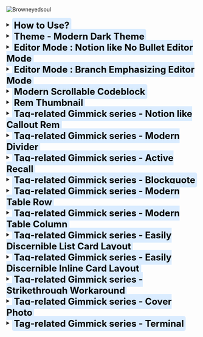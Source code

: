 ![Browneyedsoul](https://user-images.githubusercontent.com/56161102/134761779-cd39ce14-3ea5-433f-9a14-d642f52c7e5e.png)





<details> 
    <summary>
		<span style="font-size: 24px; padding: 5px; margin: 20px 0 20px 0; position: relative; top: 5px; color: black; background-color: #DAECFF; font-weight: 700; border-radius: 5px;">
			How to Use?
		</span>
	</summary>
	<br>
	<h3>Please check the <a href="https://forum.remnote.io/t/what-is-custom-css-and-how-do-i-use-it/1231">Custom CSS Tutorial</a> first</h3>
    <div markdown="1"></div> 
</details>

<details> 
    <summary>
		<span style="font-size: 24px; padding: 5px; margin: 20px 0 20px 0; position: relative; top: 5px; color: black; background-color: #DAECFF; font-weight: 700; border-radius: 5px;">
			Theme - Modern Dark Theme
		</span>
	</summary>
	<br>
    <h2>Use case</h2>
	<div>
		<img src="https://user-images.githubusercontent.com/56161102/137571467-62a071e9-43b6-42c7-8f75-7046d541ccb1.png">
	</div>
</details>

<details> 
    <summary>
		<span style="font-size: 24px; padding: 5px; margin: 20px 0 20px 0; position: relative; top: 5px; color: black; background-color: #DAECFF; font-weight: 700; border-radius: 5px;">
			Editor Mode : Notion like No Bullet Editor Mode
		</span>
	</summary> 
	<br>
	<h2>What is the purpose of this Snippet?</h2> 
		<ul>
            <li>For thoese who is thinking of Bullet based Outliner Editor is way too cluttered with crowded bullets.</li>
            <li>Combined UX : Block based Notion Editor + Outliner</li>
		</ul>
	<h2>Use case</h2>
		<img src="https://user-images.githubusercontent.com/56161102/144811607-55235118-c43c-47f2-8eae-7b2424d4f0db.png"><br>
		<img src="https://user-images.githubusercontent.com/56161102/144810507-83ed2e6a-cb6e-452a-9e26-2eb794e8442e.png">
</details>

<details> 
    <summary>
		<span style="font-size: 24px; padding: 5px; margin: 20px 0 20px 0; position: relative; top: 5px; color: black; background-color: #DAECFF; font-weight: 700; border-radius: 5px;">
			Editor Mode : Branch Emphasizing Editor Mode
		</span>
	</summary>
	<br>
	<h2>What is the purpose of this Snippet?</h2>
    <h2>Use case</h2>
		<img src="https://user-images.githubusercontent.com/56161102/135745657-5daffdc3-6e95-4bc8-9bd3-14619397be0f.png">
</details>

<details> 
    <summary>
		<span style="font-size: 24px; padding: 5px; margin: 20px 0 20px 0; position: relative; top: 5px; color: black; background-color: #DAECFF; font-weight: 700; border-radius: 5px;">
			Modern Scrollable Codeblock
		</span>
	</summary>
	<br>
	<h2>What is the purpose of this Snippet?</h2>
    <h2>Use case</h2>
	<img src ="https://user-images.githubusercontent.com/56161102/138455986-b8fd0d40-7dea-4d25-b14b-d394dd5744cc.png">
</details>

<details> 
    <summary>
		<span style="font-size: 24px; padding: 5px; margin: 20px 0 20px 0; position: relative; top: 5px; color: black; background-color: #DAECFF; font-weight: 700; border-radius: 5px;">
			Rem Thumbnail
		</span>
	</summary>
	<br>
	<h2>What is the purpose of this Snippet?</h2>
    <h2>Use case</h2>
</details>

<details> 
    <summary>
		<span style="font-size: 24px; padding: 5px; margin: 20px 0 20px 0; position: relative; top: 5px; color: black; background-color: #DAECFF; font-weight: 700; border-radius: 5px;">
			Tag-related Gimmick series - Notion like Callout Rem
		</span>
	</summary>
	<br>
	<h2>What is the purpose of this Snippet?</h2>
    <h2>Use case</h2>
	<img src="https://user-images.githubusercontent.com/56161102/133299689-ec0a686b-7377-4871-bf7a-2c49e7e3a62e.gif">
	<br>
	<img src="https://user-images.githubusercontent.com/56161102/129578910-f5bdf063-dc52-400d-97ff-5a327fa00819.png">
</details>

<details> 
    <summary>
		<span style="font-size: 24px; padding: 5px; margin: 20px 0 20px 0; position: relative; top: 5px; color: black; background-color: #DAECFF; font-weight: 700; border-radius: 5px;">
			Tag-related Gimmick series - Modern Divider
		</span>
	</summary>
	<br>
	<h2>What is the purpose of this Snippet?</h2>
    <h2>Use case</h2>
	<img src="https://user-images.githubusercontent.com/56161102/129580147-c0507bcc-a4d1-4522-b48d-d7efdf831e0f.gif">
</details>

<details> 
    <summary>
		<span style="font-size: 24px; padding: 5px; margin: 20px 0 20px 0; position: relative; top: 5px; color: black; background-color: #DAECFF; font-weight: 700; border-radius: 5px;">
			Tag-related Gimmick series - Active Recall
		</span>
	</summary>
	<br>
	<h2>What is the purpose of this Snippet?</h2>
    <h2>Use case</h2>
</details>

<details> 
    <summary>
		<span style="font-size: 24px; padding: 5px; margin: 20px 0 20px 0; position: relative; top: 5px; color: black; background-color: #DAECFF; font-weight: 700; border-radius: 5px;">
			Tag-related Gimmick series - Blockquote
		</span>
	</summary>
	<br>
	<h2>What is the purpose of this Snippet?</h2>
    <h2>Use case</h2>
</details>

<details> 
    <summary>
		<span style="font-size: 24px; padding: 5px; margin: 20px 0 20px 0; position: relative; top: 5px; color: black; background-color: #DAECFF; font-weight: 700; border-radius: 5px;">
			Tag-related Gimmick series - Modern Table Row
		</span>
	</summary>
	<br>
	<h2>What is the purpose of this Snippet?</h2>
    <h2>Use case</h2>
	<img src="https://forum.remnote.io/uploads/default/original/2X/7/7ad718829a7738ca1ad75e0ee35c36494d37c0f9.gif">
	<br>
	<h3>Feature</h3>
	<ul>
		<li>Column Width Adjustment by Tagging to the Title bar</li>
			<img src="https://forum.remnote.io/uploads/default/original/2X/8/8ae892cd66862b9115bbbe74a0a3f1246b8a79e3.gif">
		<li>Hacky Method to Changing Row table to Use Column Table</li>
	</ul>
</details>

<details> 
    <summary>
		<span style="font-size: 24px; padding: 5px; margin: 20px 0 20px 0; position: relative; top: 5px; color: black; background-color: #DAECFF; font-weight: 700; border-radius: 5px;">
			Tag-related Gimmick series - Modern Table Column
		</span>
	</summary>
	<h2>What is the purpose of this Snippet?</h2>
    <h2>Use case</h2>
</details>

<details> 
    <summary>
		<span style="font-size: 24px; padding: 5px; margin: 20px 0 20px 0; position: relative; top: 5px; color: black; background-color: #DAECFF; font-weight: 700; border-radius: 5px;">
			Tag-related Gimmick series - Easily Discernible List Card Layout
		</span>
	</summary>
	<br>
	<h2>What is the purpose of this Snippet?</h2>
    <h2>Use case</h2>
	<img src="https://user-images.githubusercontent.com/56161102/139407710-45d2ba43-d5c0-4314-9719-4676d4b41575.gif">
	<br>
	<div>
		<ul>
			<h2>Before</h2>
			<br><img src="https://user-images.githubusercontent.com/56161102/139383660-5224879e-7245-4e0b-b7b6-c6e1da9156ce.png">
			<h2>After</h2>
			<br><img src="https://user-images.githubusercontent.com/56161102/139383178-ba6c3cef-d5d6-4980-9397-345048a0bc87.png">
			All you need to do is just guess how long the front-side width size is, and then tag to each Answer Part of the Card (each rem Individually)
			<ul>
				<li><span style="font-family: Courier; color: yellow;">w120</span> → Front width 120px</li>
				<li><span style="font-family: Courier; color: yellow;">w150</span> → Front width 150px</li>
				<li><span style="font-family: Courier; color: yellow;">w180</span> → Front width 180px</li>
				<li><span style="font-family: Courier; color: yellow;">w210</span> → Front width 210px</li>
				<li><span style="font-family: Courier; color: yellow;">w240</span> → Front width 240px</li>
				<li><span style="font-family: Courier; color: yellow;">w270</span> → Front width 270px</li>
				<li><span style="font-family: Courier; color: yellow;">w300</span> → Front width 300px</li>
				<li><span style="font-family: Courier; color: yellow;">w330</span> → Front width 330px</li>
				<li><span style="font-family: Courier; color: yellow;">w360</span> → Front width 360px</li>
				<li><span style="font-family: Courier; color: yellow;">w390</span> → Front width 390px</li>
				<li><span style="font-family: Courier; color: yellow;">w420</span> → Front width 420px</li>
				<li><span style="font-family: Courier; color: yellow;">w450</span> → Front width 450px</li>
				<li><span style="font-family: Courier; color: yellow;">w480</span> → Front width 480px</li>
			</ul>
		</ul>
	</div>
</details>

<details> 
    <summary>
		<span style="font-size: 24px; padding: 5px; margin: 20px 0 20px 0; position: relative; top: 5px; color: black; background-color: #DAECFF; font-weight: 700; border-radius: 5px;">
			Tag-related Gimmick series - Easily Discernible Inline Card Layout
		</span>
	</summary>
	<br>
	<h2>What is the purpose of this Snippet?</h2>
    <h2>Use case</h2>
	<div>
		<ul>
			<h2>Before</h2>
			<br><img src="https://user-images.githubusercontent.com/56161102/138023258-357e00c1-8806-4302-8e1f-4bc4d6499b3f.png">
			<h2>After</h2>
			<br><img src="https://user-images.githubusercontent.com/56161102/138023272-01494a0c-9e53-4768-a531-65f62bfcf49e.png">
			<br><img src="https://user-images.githubusercontent.com/56161102/138453737-cc4e4dac-5aff-4ce4-a320-622d4697e7cd.png">
		</ul>
	</div>
</details>

<details> 
    <summary>
		<span style="font-size: 24px; padding: 5px; margin: 20px 0 20px 0; position: relative; top: 5px; color: black; background-color: #DAECFF; font-weight: 700; border-radius: 5px;">
			Tag-related Gimmick series - Strikethrough Workaround
		</span>
	</summary>
	<br>
	<h2>What is the purpose of this Snippet?</h2>
    <h2>Use case</h2>
	<img src="https://user-images.githubusercontent.com/56161102/133104105-d94817c9-0ff9-4fdb-b221-da2d8a5c7d50.png">
</details>

<details> 
    <summary>
		<span style="font-size: 24px; padding: 5px; margin: 20px 0 20px 0; position: relative; top: 5px; color: black; background-color: #DAECFF; font-weight: 700; border-radius: 5px;">
			Tag-related Gimmick series - Cover Photo
		</span>
	</summary>
	<br>
	<h2>What is the purpose of this Snippet?</h2>
    <h2>Use case</h2>
    	<div>
          	<ol>
                <li>Make CSS Template on Custom CSS<br><img src="https://user-images.githubusercontent.com/56161102/129580692-22c7710d-af5c-4939-b44b-a8857493965d.png"></li>
            	<li>Add image url, Name the tag<br><img src="https://user-images.githubusercontent.com/56161102/129580723-950620ac-7077-4cee-9f52-79329713f98a.jpeg"></li>
                <li>Tag to the Rem-title
					<br><img src="https://user-images.githubusercontent.com/56161102/129580757-d230aa8c-537e-4965-8c9d-931862c51e58.jpeg">
					<br><img src="https://user-images.githubusercontent.com/56161102/129580770-bab49a86-f72c-4313-b172-4d3a4e1d383e.jpeg"></li>
                <li>Adjust <span style="font-family: Courier; color: yellow;">background-size</span> on your tastes. 
					<br>➊ background-size: 100% 100%; ➞ Full responsive but the image can be ugly.
					<br>➋ background-size: contain; ➞ Height fixed, Responsive to width but some margins can be made.
					<br>➌ background-size: cover; ➞ I don’t care about the cover image cropped.
					Hope new revamped big update version could be more intuitive. 🙂</li>
            </ol>  
	    </div>
</details>

<details> 
    <summary>
		<span style="font-size: 24px; padding: 5px; margin: 20px 0 20px 0; position: relative; top: 5px; color: black; background-color: #DAECFF; font-weight: 700; border-radius: 5px;">
			Tag-related Gimmick series - Terminal
		</span>
	</summary>
	<br>
	<h2>What is the purpose of this Snippet?</h2>
    <h2>Use case</h2>
	<img src="https://user-images.githubusercontent.com/56161102/131240536-c039347c-3fce-4cc4-a568-048606a4d383.png">
</details>